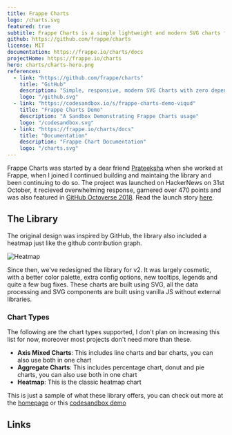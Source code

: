 ```yaml
---
title: Frappe Charts
logo: /charts.svg
featured: true
subtitle: Frappe Charts is a simple lightweight and modern SVG charts for the web with zero dependencies.
github: https://github.com/frappe/charts
license: MIT
documentation: https://frappe.io/charts/docs
projectHome: https://frappe.io/charts
hero: charts/charts-hero.png
references:
  - link: "https://github.com/frappe/charts"
    title: "GitHub"
    description: "Simple, responsive, modern SVG Charts with zero dependencies"
    logo: "/github.svg"
  - link: "https://codesandbox.io/s/frappe-charts-demo-viqud"
    title: "Frappe Charts Demo"
    description: "A Sandbox Demonstrating Frappe Charts usage"
    logo: "/codesandbox.svg"
  - link: "https://frappe.io/charts/docs"
    title: "Documentation"
    description: "Frappe Chart Documentation"
    logo: "/charts.svg"
---
```


Frappe Charts was started by a dear friend [Prateeksha](https://pratu16x7.com/) when she worked at Frappe, when I joined I continued building and maintaing the library and been continuing to do so. The project was launched on HackerNews on 31st October, it recieved overwhelming response, garnered over 470 points and was also featured in [GitHub Octoverse 2018](https://octoverse.github.com/2018/projects). <!--more-->Read the launch story [here](https://medium.com/frapp%C3%A9-thoughts/so-we-decided-to-create-our-own-charts-a95cb5032c97).

## The Library

The original design was inspired by GitHub, the library also included a heatmap just like the github contribution graph.

<img alt="Heatmap" src="/charts/heatmap.png" class="bg-white rounded-lg shadow-md overflow-hidden px-2 py-4 my-2">

Since then, we've redesigned the library for v2. It was largely cosmetic, with a better color palette, extra config options, new tooltips, legends and quite a few bug fixes. These charts are built using SVG, all the data processing and SVG components are built using vanilla JS without external libraries.

### Chart Types

The following are the chart types supported, I don't plan on increasing this list for now, moreover most projects don't need more than these.

- **Axis Mixed Charts**: This includes line charts and bar charts, you can also use both in one chart
- **Aggregate Charts**: This includes percentage chart, donut and pie charts, you can also use both in one chart
- **Heatmap**: This is the classic heatmap chart

<chart-grid></chart-grid>

This is just a sample of what these library offers, you can check out more at the [homepage](https://frappe.io/charts) or this [codesandbox demo](https://codesandbox.io/s/frappe-charts-demo-viqud)

## Links

<reference-card :references="references"></reference-card>
